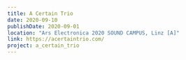 ```yaml
---
title: A Certain Trio
date: 2020-09-10
publishDate: 2020-09-01
location: "Ars Electronica 2020 SOUND CAMPUS, Linz [A]"
link: https://acertaintrio.com/
project: a_certain_trio
---
```


